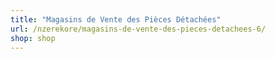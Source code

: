```yaml
---
title: "Magasins de Vente des Pièces Détachées"
url: /nzerekore/magasins-de-vente-des-pieces-detachees-6/
shop: shop
---
```

